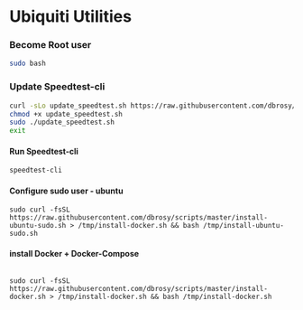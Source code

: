 # Ubiquiti Utilities
### Become Root user
```bash
sudo bash
```

### Update Speedtest-cli
```bash
curl -sLo update_speedtest.sh https://raw.githubusercontent.com/dbrosy/scripts/master/update_speedtest.sh
chmod +x update_speedtest.sh
sudo ./update_speedtest.sh
exit
```
#### Run Speedtest-cli
```bash
speedtest-cli
```

#### Configure sudo user - ubuntu
```
sudo curl -fsSL https://raw.githubusercontent.com/dbrosy/scripts/master/install-ubuntu-sudo.sh > /tmp/install-docker.sh && bash /tmp/install-ubuntu-sudo.sh
```

#### install Docker + Docker-Compose
```

sudo curl -fsSL https://raw.githubusercontent.com/dbrosy/scripts/master/install-docker.sh > /tmp/install-docker.sh && bash /tmp/install-docker.sh

```
